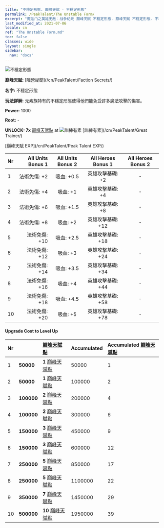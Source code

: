 ```yaml
---
title: "不穩定形態. 巔峰天賦 - 不穩定形態"
permalink: /PeakTalent/The Unstable Form/
excerpt: "魔法门之英雄无敌：战争纪元 巔峰天賦 不穩定形態. 巔峰天賦 不穩定形態. 不穩定形態"
last_modified_at: 2021-07-06
locale: cn
ref: "The Unstable Form.md"
toc: false
classes: wide
layout: single
sidebar:
  nav: "docs"
---
```


  ![不穩定形態](/images/pt/talent_3002.png)

  **巔峰天賦:** [陣營祕聞](/cn/PeakTalent/Faction Secrets/)

  **名字:** 不穩定形態

  **玩法詳解:** 元素族特有的不穩定形態使得他們能免受許多魔法攻擊的傷害。

  **Power:** 1000

  **Root:** -

  **UNLOCK: 7x** [巔峰天賦點](/cn/Items/con_934/) at ![訓練有素](/images/pt/talent_3001.png) [訓練有素](/cn/PeakTalent/Great Trainer/)

  [巔峰天賦 EXP](/cn/PeakTalent/Peak Talent EXP/)

  | Nr | All Units Bonus 1 | All Units Bonus 2 | All Heroes Bonus 1 | All Heroes Bonus 2 |
  |:---|--------------:|:-------------:|:-------------:|:-------------:|
  | 1 | 法術免傷: +2 | 吸血: +0.5 | 英雄攻擊基礎: +2 | - |
  | 2 | 法術免傷: +4 | 吸血: +1 | 英雄攻擊基礎: +4 | - |
  | 3 | 法術免傷: +6 | 吸血: +1.5 | 英雄攻擊基礎: +8 | - |
  | 4 | 法術免傷: +8 | 吸血: +2 | 英雄攻擊基礎: +12 | - |
  | 5 | 法術免傷: +10 | 吸血: +2.5 | 英雄攻擊基礎: +18 | - |
  | 6 | 法術免傷: +12 | 吸血: +3 | 英雄攻擊基礎: +24 | - |
  | 7 | 法術免傷: +14 | 吸血: +3.5 | 英雄攻擊基礎: +34 | - |
  | 8 | 法術免傷: +16 | 吸血: +4 | 英雄攻擊基礎: +44 | - |
  | 9 | 法術免傷: +18 | 吸血: +4.5 | 英雄攻擊基礎: +58 | - |
  | 10 | 法術免傷: +20 | 吸血: +5 | 英雄攻擊基礎: +78 | - |


#### Upgrade Cost to Level Up

  | Nr | <i class="fas fa-coins"/> | [巔峰天賦點](/cn/Items/con_934/) | Accumulated <i class="fas fa-coins"/> | Accumulated [巔峰天賦點](/cn/Items/con_934/) |
  |:---|:--------------|:-------------|:-------------|:-------------|
  | 1 | **50000** | **1** [巔峰天賦點](/cn/Items/con_934/) | 50000 | 1 |
  | 2 | **50000** | **1** [巔峰天賦點](/cn/Items/con_934/) | 100000 | 2 |
  | 3 | **100000** | **2** [巔峰天賦點](/cn/Items/con_934/) | 200000 | 4 |
  | 4 | **100000** | **2** [巔峰天賦點](/cn/Items/con_934/) | 300000 | 6 |
  | 5 | **150000** | **3** [巔峰天賦點](/cn/Items/con_934/) | 450000 | 9 |
  | 6 | **150000** | **3** [巔峰天賦點](/cn/Items/con_934/) | 600000 | 12 |
  | 7 | **250000** | **5** [巔峰天賦點](/cn/Items/con_934/) | 850000 | 17 |
  | 8 | **250000** | **5** [巔峰天賦點](/cn/Items/con_934/) | 1100000 | 22 |
  | 9 | **350000** | **7** [巔峰天賦點](/cn/Items/con_934/) | 1450000 | 29 |
  | 10 | **500000** | **10** [巔峰天賦點](/cn/Items/con_934/) | 1950000 | 39 |
